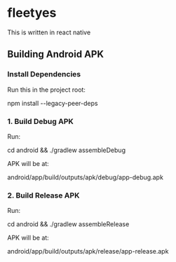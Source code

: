 # fleetyes
This is written in react native

## Building Android APK

### Install Dependencies
Run this in the project root:

npm install --legacy-peer-deps


### 1. Build Debug APK
Run:

cd android && ./gradlew assembleDebug

APK will be at:

android/app/build/outputs/apk/debug/app-debug.apk


### 2. Build Release APK
Run:

cd android && ./gradlew assembleRelease

APK will be at:

android/app/build/outputs/apk/release/app-release.apk

